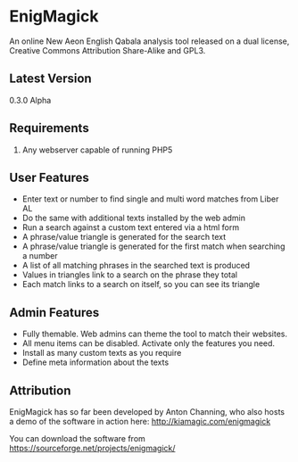 EnigMagick
==========

An online New Aeon English Qabala analysis tool released
on a dual license, Creative Commons Attribution Share-Alike
and GPL3.

Latest Version
--------------
0.3.0 Alpha


Requirements
------------
1. Any webserver capable of running PHP5

User Features
-------------

* Enter text or number to find single and multi word matches from Liber AL
* Do the same with additional texts installed by the web admin
* Run a search against a custom text entered via a html form
* A phrase/value triangle is generated for the search text
* A phrase/value triangle is generated for the first match when searching a number
* A list of all matching phrases in the searched text is produced
* Values in triangles link to a search on the phrase they total
* Each match links to a search on itself, so you can see its triangle

Admin Features
--------------
* Fully themable. Web admins can theme the tool to match their websites.
* All menu items can be disabled. Activate only the features you need. 
* Install as many custom texts as you require
* Define meta information about the texts

Attribution
-----------
EnigMagick has so far been developed by Anton Channing, who also hosts a demo
of the software in action here: http://kiamagic.com/enigmagick

You can download the software from https://sourceforge.net/projects/enigmagick/
